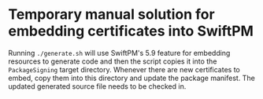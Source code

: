 # Temporary manual solution for embedding certificates into SwiftPM

Running `./generate.sh` will use SwiftPM's 5.9 feature for embedding resources to generate code and then the script copies it into the `PackageSigning` target directory. Whenever there are new certificates to embed, copy them into this directory and update the package manifest. The updated generated source file needs to be checked in.
